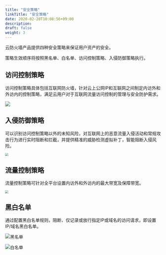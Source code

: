 ```yaml
---
title: "安全策略"
linkTitle: "安全策略"
date: 2020-02-28T10:08:56+09:00
description:
draft: false
weight: 3
---
```


云防火墙产品提供四种安全策略来保证用户资产的安全。

策略生效顺序将按照黑名单、白名单、访问控制策略、入侵防御策略执行。

## 访问控制策略

访问控制策略具体包括互联网防火墙，针对云上公网IP和互联网之间制定内访外和外访内的控制策略，满足云用户对于互联网流量访问控制的管理与安全防护需求。

![](../_images/firewall.png)

## 入侵防御策略

可以识别访问控制策略以外的未知风险，对互联网上的恶意流量入侵活动和常规攻击行为进行实时阻断和拦截，并提供精准的威胁检测虚拟补丁，智能阻断入侵风险。

<img src="../_images/ips.png" style="zoom:60%;" />

## 流量控制策略

流量控制策略可针对全平台设置内访外和外访内的最大带宽及保障带宽。

<img src="../_images/data_control.png" style="zoom:60%;" />

## 黑白名单

通过配置黑白名单规则，阻断、仅记录或放行指定IP或域名的访问请求，即设置IP/域名黑白名单。

![黑名单](../_images/blacklist.png)

![白名单](../_images/whitelist.png)

